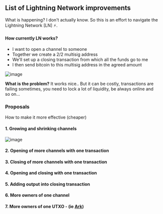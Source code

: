 ## List of Lightning Network improvements

What is happening? I don't actually know. So this is an effort to navigate the Lightning Network [LN] ⚡.

#### How currently LN works?
- I want to open a channel to someone
- Together we create a 2/2 multisig address
- We'll set up a closing transaction from which all the funds go to me
- I then send bitcoin to this multisig address in the agreed amount

![image](https://github.com/hynek-jina/Hynek/assets/26002916/53184aa8-f561-448b-b9f3-5fab705c6c4e)

**What is the problem?**
It works nice.. But it can be costly, transactions are failing sometimes, you need to lock a lot of liquidity, be always online and so on...

### Proposals
How to make it more effective (cheaper)

#### 1. Growing and shrinking channels
![image](https://github.com/hynek-jina/Hynek/assets/26002916/0e214516-b34a-4175-aa05-fce4ce6f1c0d)

#### 2. Opening of more channels with one transaction
#### 3. Closing of more channels with one transaction
#### 4. Opening and closing with one transaction
#### 5. Adding output into closing transaction
#### 6. More owners of one channel
#### 7. More owners of one UTXO - (ie [Ark](https://www.arkpill.me/))
